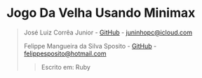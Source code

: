 # Jogo Da Velha Usando Minimax

> José Luiz Corrêa Junior - [GitHub](https://github.com/juninhoojl) - <juninhopc@icloud.com>
> 
> Felippe Mangueira da Silva Sposito - [GitHub](https://github.com/FelippeS) - <felippesposito@hotmail.com>
> > Escrito em: Ruby